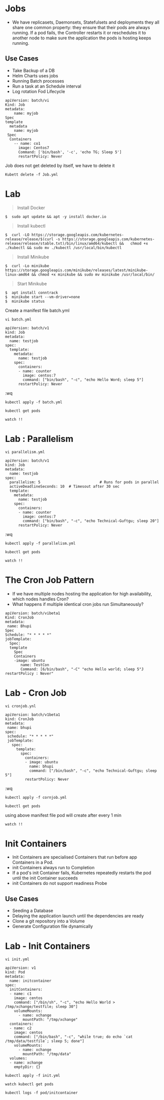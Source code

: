 # Jobs 
- We have replicasets, Daemonsets, Statefulsets and deployments they all share one common property: they ensure that their pods are always running. If a pod fails, the Controller restarts it or reschedules it to another node to make sure the application the pods is hosting keeps running.

## Use Cases 
-  Take Backup of a DB
-  Helm Charts uses jobs
-  Running Batch processes
-  Run a task at an Schedule interval
-  Log rotation Fod Lifecycle 

```
apiVersion: batch/vi 
Kind: Job 
metadata: 
    name: myjob 
Spec 
template 
  metadata 
    name: myjob 
 Spec 
  Containers 
    -- name: co1 
      image: Centos7 
      Command: ['bin/bash', '-c', 'echo TG; Sleep 5']
      restartPolicy: Never 
```
      
Job does not get deleted by itself, we have to delete it 

```
Kubett delete -f Job.yml
```

# Lab

>  Install Docker

```
$  sudo apt update && apt -y install docker.io
```

> Install kubectl

```
$  curl -LO https://storage.googleapis.com/kubernetes-release/release/$(curl -s https://storage.googleapis.com/kubernetes-release/release/stable.txt)/bin/linux/amd64/kubectl &&   chmod +x ./kubectl && sudo mv ./kubectl /usr/local/bin/kubectl
```

> Install Minikube

```
$  curl -Lo minikube https://storage.googleapis.com/minikube/releases/latest/minikube-linux-amd64 && chmod +x minikube && sudo mv minikube /usr/local/bin/
```

> Start Minikube

```
$  apt install conntrack
$  minikube start --vm-driver=none
$  minikube status
```

Create a manifest file batch.yml

```
vi batch.yml
```

```
apiVersion: batch/v1
kind: Job
metadata:
  name: testjob
spec:
  template:
    metadata:
      name: testjob
    spec:
      containers:
      - name: counter
        image: centos:7
        command: ["bin/bash", "-c", "echo Hello Word; sleep 5"]
      restartPolicy: Never
```
:wq

```
kubectl apply -f batch.yml

kubectl get pods

watch !!
```

# Lab : Parallelism

```
vi parallelism.yml
```

```
apiVersion: batch/v1
kind: Job
metadata:
  name: testjob
spec:
  parallelism: 5                           # Runs for pods in parallel
  activeDeadlineSeconds: 10  # Timesout after 30 sec
  template:
    metadata:
      name: testjob
    spec:
      containers:
      - name: counter
        image: centos:7
        command: ["bin/bash", "-c", "echo Technical-Guftgu; sleep 20"]
      restartPolicy: Never
```

:wq

```
kubectl apply -f parallelism.yml

kubectl get pods

watch !!
```

# The Cron Job Pattern

- If we have multiple nodes hosting the application for high availability, which nodes handles Cron? 
- What happens if multiple identical cron jobs run Simultaneously?


```
apiVersion: batch/vibeta1
Kind: CronJob
metadata:
 name: Bhupi
Spec
Schedule: "* * * * *"
jobTemplate:
  Spec:
  template
    Spec
    Containers
    -image: ubuntu
       name: TestCon
       Command: [6/bin/bash", "-C" "echo Hello world; sleep 5"J
restartPolicy : Never"
```

# Lab - Cron Job

```
vi cronjob.ynl
```

```
apiVersion: batch/v1beta1
kind: CronJob
metadata:
 name: bhupi
spec:
 schedule: "* * * * *"
 jobTemplate:
   spec:
     template:
       spec:
         containers:
         - image: ubuntu
           name: bhupi
           command: ["/bin/bash", "-c", "echo Technical-Guftgu; sleep 5"]
         restartPolicy: Never
```

:wq

```
kubectl apply -f cornjob.yml

kubectl get pods
```

using above manifest file pod will create after every 1 min

```
watch !!
```

# Init Containers 
- Init Containers are specialised Containers that run before app Containers in a Pod.
- init Containers always run to Completion
- If a pod's init Container fails, Kubernetes repeatedly restarts the pod until the init Container succeeds
- init Containers do not support readiness Probe

## Use Cases 
- Seeding a Database
- Delaying the application launch until the dependencies are ready 
- Clone a git repository into a Volume
- Generate Configuration file dynamically


# Lab - Init Containers

```
vi init.yml
```

```
apiVersion: v1
kind: Pod
metadata:
  name: initcontainer
spec:
  initContainers:
  - name: c1
    image: centos
    command: ["/bin/sh", "-c", "echo Hello World > /tmp/xchange/testfile; sleep 30"]
    volumeMounts:        
      - name: xchange
        mountPath: "/tmp/xchange"  
  containers:
  - name: c2
    image: centos
    command: ["/bin/bash", "-c", "while true; do echo `cat /tmp/data/testfile`; sleep 5; done"]
    volumeMounts:
      - name: xchange
        mountPath: "/tmp/data"
  volumes:                            
  - name: xchange
    emptyDir: {}
```

```
kubectl apply -f init.yml

watch kubectl get pods

kubectl logs -f pod/initcontainer
```
